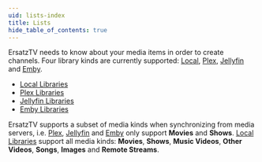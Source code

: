 ```yaml
---
uid: lists-index
title: Lists
hide_table_of_contents: true
---
```


ErsatzTV needs to know about your media items in order to create channels.
Four library kinds are currently supported: [Local](#local-libraries), [Plex](#plex-libraries), [Jellyfin](#jellyfin-libraries) and [Emby](#emby-libraries).

- [Local Libraries](/docs/media/local)
- [Plex Libraries](/docs/media/plex)
- [Jellyfin Libraries](/docs/media/jellyfin)
- [Emby Libraries](/docs/media/emby)

ErsatzTV supports a subset of media kinds when synchronizing from media servers, i.e. [Plex](#plex-libraries), [Jellyfin](#jellyfin-libraries) and [Emby](#emby-libraries) only support **Movies** and **Shows**.
[Local Libraries](#local-libraries) support all media kinds: **Movies**, **Shows**, **Music Videos**, **Other Videos**, **Songs**, **Images** and **Remote Streams**.
